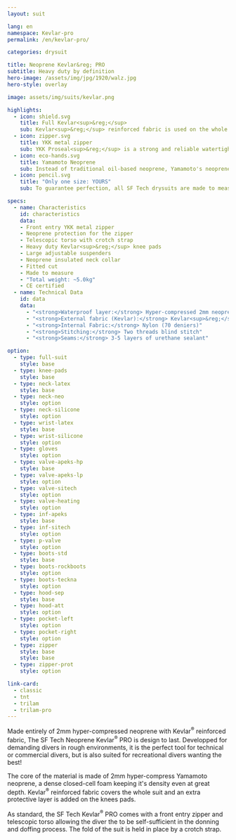 ```yaml
---
layout: suit

lang: en
namespace: Kevlar-pro
permalink: /en/kevlar-pro/

categories: drysuit

title: Neoprene Kevlar&reg; PRO
subtitle: Heavy duty by definition
hero-image: /assets/img/jpg/1920/walz.jpg
hero-style: overlay

image: assets/img/suits/kevlar.png

highlights:
  - icon: shield.svg
    title: Full Kevlar<sup>&reg;</sup>
    sub: Kevlar<sup>&reg;</sup> reinforced fabric is used on the whole suit, making it incredibly resistant
  - icon: zipper.svg
    title: YKK metal zipper
    sub: YKK Proseal<sup>&reg;</sup> is a strong and reliable watertight fastening solution
  - icon: eco-hands.svg
    title: Yamamoto Neoprene
    sub: Instead of traditional oil-based neoprene, Yamamoto's neoprene is made of calcium carbonate from limestone 
  - icon: pencil.svg
    title: "Only one size: YOURS"
    sub: To guarantee perfection, all SF Tech drysuits are made to measure with your choice of options and colors

specs:
  - name: Characteristics
    id: characteristics
    data:
    - Front entry YKK metal zipper
    - Neoprene protection for the zipper
    - Telescopic torso with crotch strap
    - Heavy duty Kevlar<sup>&reg;</sup> knee pads
    - Large adjustable suspenders
    - Neoprene insulated neck collar
    - Fitted cut
    - Made to measure
    - "Total weight: ~5.0kg"
    - CE certified
  - name: Technical Data
    id: data
    data:
      - "<strong>Waterproof layer:</strong> Hyper-compressed 2mm neoprene foam"
      - "<strong>External fabric (Kevlar):</strong> Kevlar<sup>&reg;</sup>, nylon, spandex"
      - "<strong>Internal Fabric:</strong> Nylon (70 deniers)"
      - "<strong>Stitching:</strong> Two threads blind stitch"
      - "<strong>Seams:</strong> 3-5 layers of urethane sealant"

option:
  - type: full-suit
    style: base
  - type: knee-pads
    style: base
  - type: neck-latex
    style: base
  - type: neck-neo
    style: option
  - type: neck-silicone
    style: option
  - type: wrist-latex
    style: base
  - type: wrist-silicone
    style: option
  - type: gloves
    style: option
  - type: valve-apeks-hp
    style: base
  - type: valve-apeks-lp
    style: option
  - type: valve-sitech
    style: option
  - type: valve-heating
    style: option
  - type: inf-apeks
    style: base
  - type: inf-sitech
    style: option
  - type: p-valve
    style: option
  - type: boots-std
    style: base
  - type: boots-rockboots
    style: option
  - type: boots-teckna
    style: option
  - type: hood-sep
    style: base
  - type: hood-att
    style: option
  - type: pocket-left
    style: option
  - type: pocket-right
    style: option
  - type: zipper
    style: base
    style: base
  - type: zipper-prot
    style: option

link-card:
  - classic
  - tnt
  - trilam
  - trilam-pro
---
```

Made entirely of 2mm hyper-compressed neoprene with Kevlar<sup>&reg;</sup> reinforced fabric, The SF Tech Neoprene Kevlar<sup>&reg;</sup> PRO is design to last. Developped for demanding divers in rough environments, it is the perfect tool for technical or commercial divers, but is also suited for recreational divers wanting the best!

The core of the material is made of 2mm hyper-compress Yamamoto neoprene, a dense closed-cell foam keeping it's density even at great depth. Kevlar<sup>&reg;</sup> reinforced fabric covers the whole suit and an extra protective layer is added on the knees pads.

As standard, the SF Tech Kevlar<sup>&reg;</sup> PRO comes with a front entry zipper and telescopic torso allowing the diver the to be self-sufficient in the donning and doffing process. The fold of the suit is held in place by a crotch strap.
